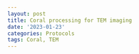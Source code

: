 ```yaml
---
layout: post
title: Coral processing for TEM imaging
date: '2023-01-23'
categories: Protocols
tags: Coral, TEM
---
```

